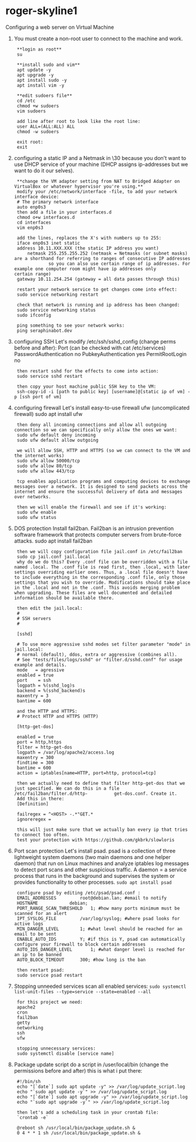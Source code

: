 # roger-skyline1
 Configuring a web server on Virtual Machine

1. You must create a non-root user to connect to the machine and work.

		**login as root**
		su

		**install sudo and vim**
		apt update -y
		apt upgrade -y
		apt install sudo -y
		apt install vim -y
		
		**edit sudoers file**
		cd /etc
		chmod +w sudoers
		vim sudoers
		
		add line after root to look like the root line:
		user ALL=(ALL:ALL) ALL
		chmod -w sudoers
		
		exit root:
		exit

2. configuring a static IP and a Netmask in \30 because you don't want to use DHCP service of your machine (DHCP assigns ip-addresses but we want to do it our selves).
		
		**change the VM adapter setting from NAT to Bridged Adapter on VirtualBox or whatever hypervisor you're using.**
		modify your /etc/network/interface -file, to add your network interface device:
		# The primary network interface
		auto enp0s3
		then add a file in your interfaces.d
		chmod o+w interfaces.d
		cd interfaces
		vim enp0s3
		
		add the lines, replaces the X's with numbers up to 255:
		iface enp0s3 inet static
   		address 10.11.XXX.XXX (the static IP address you want)
    		netmask 255.255.255.252 (netmask = Netmasks (or subnet masks) are a shorthand for referring to ranges of consecutive IP addresses
					so you can also use certain range of ip addresses. For example one computer room might have ip addresses only 						certain range)
		gateway 10.11.254.254 (gateway = all data passes through this)
		
		restart your network service to get changes come into effect:
		sudo service networking restart
		
		check that network is running and ip address has been changed:
		sudo service networking status
		sudo ifconfig
		
		ping something to see your network works:
		ping seraphinabot.dev
		
3. configuring SSH
		Let's modify /etc/ssh/sshd_config (change perms before and after):
		Port <port that is not in use> (can be checked with cat /etc/services)
		PasswordAuthentication no
		PubkeyAuthentication yes
		PermitRootLogin no
		
		then restart sshd for the effects to come into action:
		sudo service sshd restart
	
		then copy your host machine public SSH key to the VM:
		ssh-copy-id -i [path to public key] [username]@[static ip of vm] -p [ssh port of vm]
	
4. configuring firewall
		Let's install easy-to-use firewall ufw (uncomplicated firewall)
		sudo apt install ufw
	
		then deny all incoming connections and allow all outgoing connection so we can specifically only allow the ones we want:
		sudo ufw default deny incoming
		sudo ufw default allow outgoing
	
		we will allow SSH, HTTP and HTTPS (so we can connect to the VM and the internet works)
		sudo ufw allow 50000/tcp
		sudo ufw allow 80/tcp
		sudo ufw allow 443/tcp
		
		tcp enables application programs and computing devices to exchange messages over a network. It is designed to send packets across the 			internet and ensure the successful delivery of data and messages over networks.
	
		then we will enable the firewall and see if it's working:
		sudo ufw enable
		sudo ufw status
		
5. DOS protection
		Install fail2ban. Fail2ban is an intrusion prevention software framework that protects computer servers from brute-force attacks.
		sudo apt install fail2ban
	
		then we will copy configuration file jail.conf in /etc/fail2ban
		sudo cp jail.conf jail.local
		why do we do this? Every .conf file can be overridden with a file named .local. The .conf file is read first, then .local, with later 			settings overriding earlier ones. Thus, a .local file doesn't have to include everything in the corresponding .conf file, only those 			settings that you wish to override. Modifications should take place in the .local and not in the .conf. This avoids merging problem 			when upgrading. These files are well documented and detailed information should be available there.
	
		then edit the jail.local:
		#
		# SSH servers
		#

		[sshd]

		# To use more aggressive sshd modes set filter parameter "mode" in jail.local:
		# normal (default), ddos, extra or aggressive (combines all).
		# See "tests/files/logs/sshd" or "filter.d/sshd.conf" for usage example and details.
		mode   = agressive
		enabled = true
		port    = ssh
		logpath = %(sshd_log)s
		backend = %(sshd_backend)s
		maxentry = 3
		bantime = 600
	
		and the HTTP and HTTPS:
		# Protect HTTP and HTTPS (HTTP)

		[http-get-dos]

		enabled = true
		port = http,https
		filter = http-get-dos
		logpath = /var/log/apache2/access.log
		maxentry = 300
		findtime = 300
		bantime = 600
		action = iptables[name=HTTP, port=http, protocol=tcp]
	
		then we actually need to define that filter http-get-dos that we just specified. We can do this in a file /etc/fail2ban/filter.d/http-			get-dos.conf. Create it.
		Add this in there:
		[Definition]

		failregex = ^<HOST> -.*"GET.*
		ignoreregex =
	
		this will just make sure that we actually ban every ip that tries to connect too often.
		test your protection with https://github.com/gkbrk/slowloris
	
6. Port scan protection
		Let's install psad. psad is a collection of three lightweight system daemons (two main daemons and one helper daemon) that run on Linux 		machines and analyze iptables log messages to detect port scans and other suspicious traffic. A daemon = a service process that runs in 		the background and supervises the system or provides functionality to other processes.
		`sudo apt install psad`
	
		configure psad by editing /etc/psad/psad.conf :
		EMAIL_ADDRESSES			root@debian.lan; #email to notify
		HOSTNAME			debian;
		PORT_RANGE_SCAN_THRESHOLD	1; #how many ports minimum must be scanned for an alert
		IPT_SYSLOG_FILE			/var/log/syslog; #where psad looks for active logs
		MIN_DANGER_LEVEL		1; #what level should be reached for an email to be sent
		ENABLE_AUTO_IDS			Y; #if this is Y, psad can automatically configure your firewall to block certain addresses
		AUTO_IDS_DANGER_LEVEL		1; #what danger level is reached for an ip to be banned
		AUTO_BLOCK_TIMEOUT		300; #how long is the ban
	
		then restart psad:
		sudo service psad restart

7. Stopping unneeded services
		scan all enabled services:
		`sudo systemctl list-unit-files --type=service --state=enabled --all`
	
		for this project we need:
		apache2
		cron
		fail2ban
		getty
		networking
		ssh
		ufw
	
		stopping unnecessary services:
		sudo systemctl disable [service name]
	
8. Package update script
		do a script in /user/local/bin (change the permissions before and after)
		this is what i put there:
	
		#!/bin/sh
		echo "[`date`] sudo apt update -y" >> /var/log/update_script.log
		echo "`sudo apt update -y`" >> /var/log/update_script.log
		echo "[`date`] sudo apt upgrade -y" >> /var/log/update_script.log
		echo "`sudo apt upgrade -y`" >> /var/log/update_script.log
	
		then let's add a scheduling task in your crontab file:
		`crontab -e`
	
		@reboot sh /usr/local/bin/package_update.sh &
		0 4 * * 1 sh /usr/local/bin/package_update.sh &

